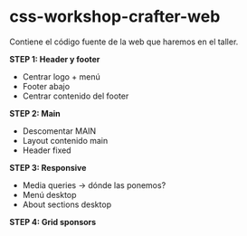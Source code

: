 # css-workshop-crafter-web
Contiene el código fuente de la web que haremos en el taller.

**STEP 1: Header y footer**
- Centrar logo + menú
- Footer abajo
- Centrar contenido del footer

**STEP 2: Main**
- Descomentar MAIN
- Layout contenido main
- Header fixed

**STEP 3: Responsive**
- Media queries -> dónde las ponemos?
- Menú desktop
- About sections desktop

**STEP 4: Grid sponsors**
